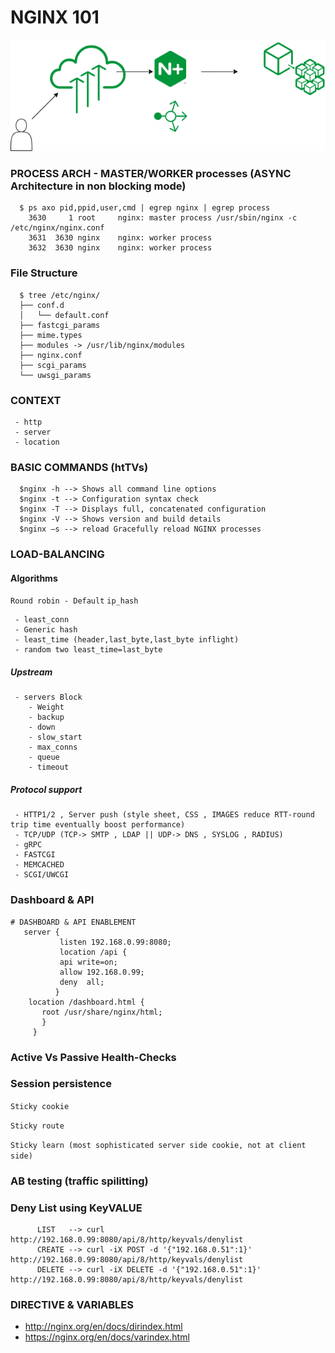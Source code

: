 # NGINX 101
 

![Image of Nginx](https://github.com/learnbyseven/NGINX/blob/master/Untitled%20Diagram.png)

### PROCESS ARCH - MASTER/WORKER processes (ASYNC Architecture in non blocking mode)

      $ ps axo pid,ppid,user,cmd | egrep nginx | egrep process
        3630     1 root     nginx: master process /usr/sbin/nginx -c /etc/nginx/nginx.conf
        3631  3630 nginx    nginx: worker process
        3632  3630 nginx    nginx: worker process

### File Structure 
      $ tree /etc/nginx/ 
      ├── conf.d
      │   └── default.conf
      ├── fastcgi_params
      ├── mime.types
      ├── modules -> /usr/lib/nginx/modules
      ├── nginx.conf
      ├── scgi_params
      └── uwsgi_params

### CONTEXT 
     - http 
     - server
     - location
### BASIC COMMANDS (htTVs)
      $nginx -h --> Shows all command line options
      $nginx -t --> Configuration syntax check
      $nginx -T --> Displays full, concatenated configuration
      $nginx -V --> Shows version and build details
      $nginx –s --> reload Gracefully reload NGINX processes
   

### LOAD-BALANCING 
#### Algorithms 

```Round robin - Default```
```ip_hash```
        
```
 - least_conn 
 - Generic hash 
 - least_time (header,last_byte,last_byte inflight)
 - random two least_time=last_byte
 ```
       

##### Upstream 
     - servers Block 
        - Weight
        - backup
        - down
        - slow_start
        - max_conns
        - queue
        - timeout

##### Protocol support
     - HTTP1/2 , Server push (style sheet, CSS , IMAGES reduce RTT-round trip time eventually boost performance) 
     - TCP/UDP (TCP-> SMTP , LDAP || UDP-> DNS , SYSLOG , RADIUS) 
     - gRPC
     - FASTCGI
     - MEMCACHED
     - SCGI/UWCGI

### Dashboard & API
    # DASHBOARD & API ENABLEMENT
       server { 
               listen 192.168.0.99:8080;
               location /api {
               api write=on;
               allow 192.168.0.99;
               deny  all;
              } 
        location /dashboard.html {
           root /usr/share/nginx/html;
           }
         }

### Active Vs Passive Health-Checks 

### Session persistence 
```Sticky cookie```

```Sticky route```

```Sticky learn (most sophisticated server side cookie, not at client side)``` 



### AB testing (traffic spilitting)


      
### Deny List using KeyVALUE
          LIST   --> curl http://192.168.0.99:8080/api/8/http/keyvals/denylist
          CREATE --> curl -iX POST -d '{"192.168.0.51":1}' http://192.168.0.99:8080/api/8/http/keyvals/denylist
          DELETE --> curl -iX DELETE -d '{"192.168.0.51":1}' http://192.168.0.99:8080/api/8/http/keyvals/denylist



### DIRECTIVE & VARIABLES
   - http://nginx.org/en/docs/dirindex.html
   - https://nginx.org/en/docs/varindex.html
